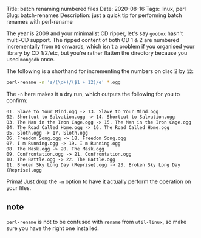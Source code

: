 Title: batch renaming numbered files
Date: 2020-08-16
Tags: linux, perl
Slug: batch-renames
Description: just a quick tip for performing batch renames with perl-rename

The year is 2009 and your minimalist CD ripper, let's say `goobox` hasn't multi-CD support. The ripped content of both CD 1 & 2 are numbered incrementally from `01` onwards, which isn't a problem if you organised your library by CD 1/2/etc, but you're rather flatten the directory because you used `mongodb` once.

The following is a shorthand for incrementing the numbers on disc 2 by `12`:

```bash
perl-rename -n 's/(\d+)/($1 + 12)/e' *.ogg
```

The `-n` here makes it a dry run, which outputs the following for you to confirm:

```
01. Slave to Your Mind.ogg -> 13. Slave to Your Mind.ogg
02. Shortcut to Salvation.ogg -> 14. Shortcut to Salvation.ogg
03. The Man in the Iron Cage.ogg -> 15. The Man in the Iron Cage.ogg
04. The Road Called Home.ogg -> 16. The Road Called Home.ogg
05. Sloth.ogg -> 17. Sloth.ogg
06. Freedom Song.ogg -> 18. Freedom Song.ogg
07. I m Running.ogg -> 19. I m Running.ogg
08. The Mask.ogg -> 20. The Mask.ogg
09. Confrontation.ogg -> 21. Confrontation.ogg
10. The Battle.ogg -> 22. The Battle.ogg
11. Broken Sky Long Day (Reprise).ogg -> 23. Broken Sky Long Day (Reprise).ogg
```

Prima! Just drop the `-n` option to have it actually perform the operation on your files.

## note

`perl-rename` is not to be confused with `rename` from `util-linux`, so make sure you have the right one installed.
